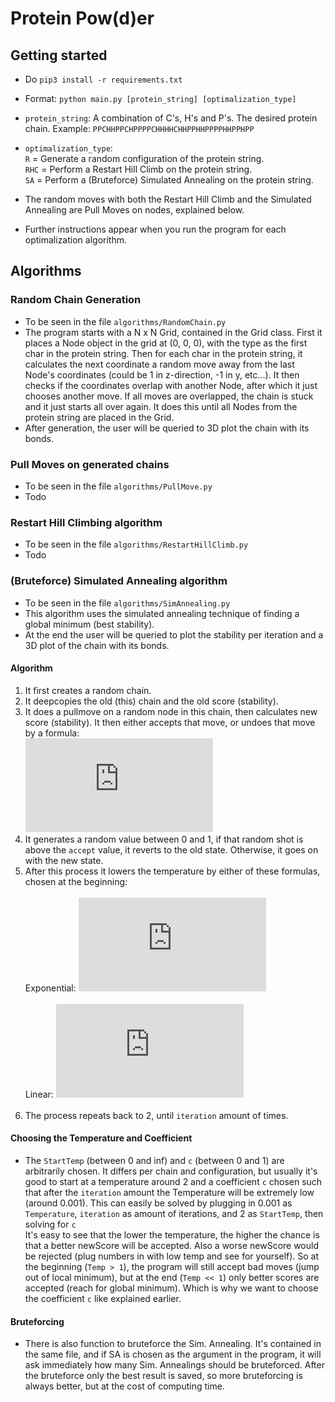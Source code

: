 # Protein Pow(d)er

## Getting started<br>
- Do `pip3 install -r requirements.txt` <br>

- Format: `python main.py [protein_string] [optimalization_type]`<br>
- `protein_string`: A combination of C's, H's and P's. The desired protein chain. Example: `PPCHHPPCHPPPPCHHHHCHHPPHHPPPPHHPPHPP`<br>
- `optimalization_type`:<br>
`R` = Generate a random configuration of the protein string.<br>
`RHC` = Perform a Restart Hill Climb on the protein string.<br>
`SA` = Perform a (Bruteforce) Simulated Annealing on the protein string.<br>
- The random moves with both the Restart Hill Climb and the Simulated Annealing are Pull Moves on nodes, explained below.<br>
- Further instructions appear when you run the program for each optimalization algorithm.<br>

## Algorithms

### Random Chain Generation<br>
- To be seen in the file `algorithms/RandomChain.py`
- The program starts with a N x N Grid, contained in the Grid class. First it places a Node object in the grid at (0, 0, 0), with the type as the first char in the protein string. Then for each char in the protein string, it calculates the next coordinate a random move away from the last Node's coordinates (could be 1 in z-direction, -1 in y, etc...). It then checks if the coordinates overlap with another Node, after which it just chooses another move. If all moves are overlapped, the chain is stuck and it just starts all over again. It does this until all Nodes from the protein string are placed in the Grid.
- After generation, the user will be queried to 3D plot the chain with its bonds.

### Pull Moves on generated chains<br>
- To be seen in the file `algorithms/PullMove.py`
- Todo

### Restart Hill Climbing algorithm<br>
- To be seen in the file `algorithms/RestartHillClimb.py`
- Todo

### (Bruteforce) Simulated Annealing algorithm
- To be seen in the file `algorithms/SimAnnealing.py`
- This algorithm uses the simulated annealing technique of finding a global minimum (best stability).<br>
- At the end the user will be queried to plot the stability per iteration and a 3D plot of the chain with its bonds.

#### Algorithm
1. It first creates a random chain.
2. It deepcopies the old (this) chain and the old score (stability).
3. It does a pullmove on a random node in this chain, then calculates new score (stability). It then either accepts that move, or undoes that move by a formula:<br>
![AcceptEquation](https://latex.codecogs.com/gif.latex?accept%20%3D%202%5E%7B%28oldScore%20-%20newScore%29%20/%20temperature%7D)<br>
4. It generates a random value between 0 and 1, if that random shot is above the `accept` value, it reverts to the old state. Otherwise, it goes on with the new state.
5. After this process it lowers the temperature by either of these formulas, chosen at the beginning:<br><br>
Exponential: ![ExpEquation](https://latex.codecogs.com/gif.latex?Temperature%20%3D%20StartTemp%20%5Cast%20c%5E%7Biteration%7D)<br><br>
Linear: ![LinearEquation](https://latex.codecogs.com/gif.latex?Temperature%20%3D%20StartTemp%20-%20iteration%20*%20c)<br><br>
6. The process repeats back to 2, until `iteration` amount of times.

#### Choosing the Temperature and Coefficient
- The `StartTemp` (between 0 and inf) and `c` (between 0 and 1) are arbitrarily chosen. It differs per chain and configuration, but usually it's good to start at a temperature around 2 and a coefficient `c` chosen such that after the `iteration` amount the Temperature will be extremely low (around 0.001). This can easily be solved by plugging in 0.001 as `Temperature`, `iteration` as amount of iterations, and 2 as `StartTemp`, then solving for `c`<br> 
It's easy to see that the lower the temperature, the higher the chance is that a better newScore will be accepted. Also a worse newScore would be rejected (plug numbers in with low temp and see for yourself). So at the beginning (`Temp > 1`), the program will still accept bad moves (jump out of local minimum), but at the end (`Temp << 1`) only better scores are accepted (reach for global minimum). Which is why we want to choose the coefficient `c` like explained earlier.

#### Bruteforcing
- There is also function to bruteforce the Sim. Annealing. It's contained in the same file, and if SA is chosen as the argument in the program, it will ask immediately how many Sim. Annealings should be bruteforced. After the bruteforce only the best result is saved, so more bruteforcing is always better, but at the cost of computing time.